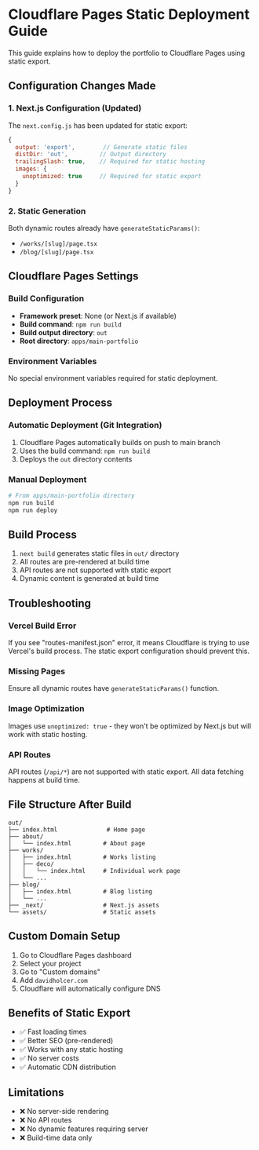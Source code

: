 # Cloudflare Pages Static Deployment Guide

This guide explains how to deploy the portfolio to Cloudflare Pages using static export.

## Configuration Changes Made

### 1. Next.js Configuration (Updated)
The `next.config.js` has been updated for static export:
```javascript
{
  output: 'export',        // Generate static files
  distDir: 'out',         // Output directory
  trailingSlash: true,    // Required for static hosting
  images: {
    unoptimized: true     // Required for static export
  }
}
```

### 2. Static Generation
Both dynamic routes already have `generateStaticParams()`:
- `/works/[slug]/page.tsx`
- `/blog/[slug]/page.tsx`

## Cloudflare Pages Settings

### Build Configuration
- **Framework preset**: None (or Next.js if available)
- **Build command**: `npm run build`
- **Build output directory**: `out`
- **Root directory**: `apps/main-portfolio`

### Environment Variables
No special environment variables required for static deployment.

## Deployment Process

### Automatic Deployment (Git Integration)
1. Cloudflare Pages automatically builds on push to main branch
2. Uses the build command: `npm run build`
3. Deploys the `out` directory contents

### Manual Deployment
```bash
# From apps/main-portfolio directory
npm run build
npm run deploy
```

## Build Process
1. `next build` generates static files in `out/` directory
2. All routes are pre-rendered at build time
3. API routes are not supported with static export
4. Dynamic content is generated at build time

## Troubleshooting

### Vercel Build Error
If you see "routes-manifest.json" error, it means Cloudflare is trying to use Vercel's build process. The static export configuration should prevent this.

### Missing Pages
Ensure all dynamic routes have `generateStaticParams()` function.

### Image Optimization
Images use `unoptimized: true` - they won't be optimized by Next.js but will work with static hosting.

### API Routes
API routes (`/api/*`) are not supported with static export. All data fetching happens at build time.

## File Structure After Build
```
out/
├── index.html              # Home page
├── about/
│   └── index.html         # About page
├── works/
│   ├── index.html         # Works listing
│   ├── deco/
│   │   └── index.html     # Individual work page
│   └── ...
├── blog/
│   ├── index.html         # Blog listing
│   └── ...
├── _next/                 # Next.js assets
└── assets/                # Static assets
```

## Custom Domain Setup
1. Go to Cloudflare Pages dashboard
2. Select your project
3. Go to "Custom domains"
4. Add `davidholcer.com`
5. Cloudflare will automatically configure DNS

## Benefits of Static Export
- ✅ Fast loading times
- ✅ Better SEO (pre-rendered)
- ✅ Works with any static hosting
- ✅ No server costs
- ✅ Automatic CDN distribution

## Limitations
- ❌ No server-side rendering
- ❌ No API routes
- ❌ No dynamic features requiring server
- ❌ Build-time data only
